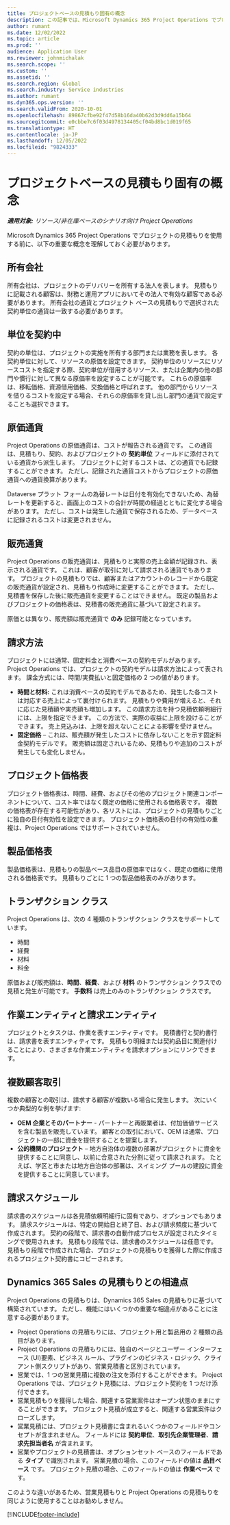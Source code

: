 ```yaml
---
title: プロジェクトベースの見積もり固有の概念
description: この記事では、Microsoft Dynamics 365 Project Operations でプロジェクトの見積もりをコピーする方法について説明します。
author: rumant
ms.date: 12/02/2022
ms.topic: article
ms.prod: ''
audience: Application User
ms.reviewer: johnmichalak
ms.search.scope: ''
ms.custom: ''
ms.assetid: ''
ms.search.region: Global
ms.search.industry: Service industries
ms.author: rumant
ms.dyn365.ops.version: ''
ms.search.validFrom: 2020-10-01
ms.openlocfilehash: 89867cfbe92f47d58b16da40b62d3d9dd6a15b64
ms.sourcegitcommit: e0cbbe7c6f03d4978134405cf04bd8bc1d019f65
ms.translationtype: HT
ms.contentlocale: ja-JP
ms.lasthandoff: 12/05/2022
ms.locfileid: "9824333"
---
```

# <a name="concepts-unique-to-project-based-quotes"></a>プロジェクトベースの見積もり固有の概念

_**適用対象:** リソース/非在庫ベースのシナリオ向け Project Operations_

Microsoft Dynamics 365 Project Operations でプロジェクトの見積もりを使用する前に、以下の重要な概念を理解しておく必要があります。

## <a name="owning-company"></a>所有会社

所有会社は、プロジェクトのデリバリーを所有する法人を表します。 見積もりに記載される顧客は、財務と運用アプリにおいてその法人で有効な顧客である必要があります。 所有会社の通貨とプロジェクト ベースの見積もりで選択された契約単位の通貨は一致する必要があります。

## <a name="contracting-unit"></a>単位を契約中

契約の単位は、プロジェクトの実施を所有する部門または業務を表します。 各契約単位に対して、リソースの原価を設定できます。 契約単位のリソースにリソースコストを指定する際、契約単位が借用するリソース、または企業内の他の部門や慣行に対して異なる原価率を設定することが可能です。 これらの原価率は、移転価格、資源借用価格、交換価格と呼ばれます。 他の部門からリソースを借りるコストを設定する場合、それらの原価率を貸し出し部門の通貨で設定することも選択できます。

## <a name="cost-currency"></a>原価通貨

Project Operations の原価通貨は、コストが報告される通貨です。 この通貨は、見積もり、契約、およびプロジェクトの **契約単位** フィールドに添付されている通貨から派生します。 プロジェクトに対するコストは、どの通貨でも記録することができます。 ただし、記録された通貨コストからプロジェクトの原価通貨への通貨換算があります。

Dataverse プラット フォームの為替レートは日付を有効化できないため、為替レートを更新すると、画面上のコストの合計が時間の経過とともに変化する場合があります。 ただし、コストは発生した通貨で保存されるため、データベースに記録されるコストは変更されません。

## <a name="sales-currency"></a>販売通貨

Project Operations の販売通貨は、見積もりと実際の売上金額が記録され、表示される通貨です。 これは、顧客が取引に対して請求される通貨でもあります。 プロジェクトの見積もりでは、顧客またはアカウントのレコードから既定の販売通貨が設定され、見積もり作成時に変更することができます。 ただし、見積書を保存した後に販売通貨を変更することはできません。 既定の製品およびプロジェクトの価格表は、見積書の販売通貨に基づいて設定されます。

原価とは異なり、販売額は販売通貨で **のみ** 記録可能となっています。

## <a name="billing-method"></a>請求方法

プロジェクトには通常、固定料金と消費ベースの契約モデルがあります。 Project Operations では、プロジェクトの契約モデルは請求方法によって表されます。 課金方式には、時間/実費払いと固定価格の 2 つの値があります。

- **時間と材料:** これは消費ベースの契約モデルであるため、発生した各コストは対応する売上によって裏付けられます。 見積もりや費用が増えると、それに応じた見積額や実売額も増加します。 この請求方法を持つ見積依頼明細行には、上限を指定できます。 この方法で、実際の収益に上限を設けることができます。 売上見込みは、上限を超えないことによる影響を受けません。
- **固定価格** – これは、販売額が発生したコストに依存しないことを示す固定料金契約モデルです。 販売額は固定されいるため、見積もりや追加のコストが発生しても変化しません。

## <a name="project-price-lists"></a>プロジェクト価格表

プロジェクト価格表は、時間、経費、およびその他のプロジェクト関連コンポーネントについて、コスト率ではなく既定の価格に使用される価格表です。 複数の価格表が存在する可能性があり、各リストには、プロジェクトの見積もりごとに独自の日付有効性を設定できます。 プロジェクト価格表の日付の有効性の重複は、Project Operations ではサポートされていません。

## <a name="product-price-lists"></a>製品価格表

製品価格表は、見積もりの製品ベース品目の原価率ではなく、既定の価格に使用される価格表です。 見積もりごとに 1 つの製品価格表のみがあります。

## <a name="transaction-classes"></a>トランザクション クラス

Project Operations は、次の 4 種類のトランザクション クラスをサポートしています。

- 時間
- 経費
- 材料
- 料金

原価および販売額は、**時間**、**経費**、および **材料** のトランザクション クラスでの見積と発生が可能です。 **手数料** は売上のみのトランザクション クラスです。

## <a name="work-entities-and-billing-entities"></a>作業エンティティと請求エンティティ

プロジェクトとタスクは、作業を表すエンティティです。 見積書行と契約書行は、請求書を表すエンティティです。 見積もり明細または契約品目に関連付けることにより、さまざまな作業エンティティを請求オプションにリンクできます。

## <a name="multi-customer-deals"></a>複数顧客取引

複数の顧客との取引は、請求する顧客が複数いる場合に発生します。 次にいくつか典型的な例を挙げます:

- **OEM 企業とそのパートナー** - パートナーと再販業者は、付加価値サービスを含む製品を販売しています。 顧客との取引において、OEM は通常、プロジェクトの一部に資金を提供することを提案します。
- **公的機関のプロジェクト** – 地方自治体の複数の部署がプロジェクトに資金を提供することに同意し、以前に合意された分割に従って請求されます。 たとえば、学区と市または地方自治体の部署は、スイミング プールの建設に資金を提供することに同意しています。

## <a name="invoice-schedules"></a>請求スケジュール

請求書のスケジュールは各見積依頼明細行に固有であり、オプションでもあります。 請求スケジュールは、特定の開始日と終了日、および請求頻度に基づいて作成されます。 契約の段階で、請求書の自動作成プロセスが設定されたタイミングで使用されます。 見積もり段階では、請求書のスケジュールは任意です。 見積もり段階で作成された場合、プロジェクトの見積もりを獲得した際に作成されるプロジェクト契約書にコピーされます。

## <a name="differences-from-dynamics-365-sales-quotes"></a>Dynamics 365 Sales の見積もりとの相違点

Project Operations の見積もりは、Dynamics 365 Sales の見積もりに基づいて構築されています。 ただし、機能にはいくつかの重要な相違点があることに注意する必要があります。

- Project Operations の見積もりには、プロジェクト用と製品用の 2 種類の品目があります。
- Project Operations の見積もりには、独自のページとユーザー インターフェース (UI)要素、ビジネス ルール、プラグインのビジネス・ロジック、クライアント側スクリプトがあり、営業見積書と区別されています。
- 営業では、1 つの営業見積に複数の注文を添付することができます。 Project Operations では、プロジェクト見積には、プロジェクト契約を 1 つだけ添付できます。
- 営業見積もりを獲得した場合、関連する営業案件はオープン状態のままにすることができます。 プロジェクト見積が成立すると、関連する営業案件はクローズします。
- 営業見積には、プロジェクト見積書に含まれるいくつかのフィールドやコンセプトが含まれません。 フィールドには **契約単位**、**取引先企業管理者**、**請求先担当者名** が含まれます。
- 営業やプロジェクトの見積書は、オプションセット ベースのフィールドである **タイプ** で識別されます。 営業見積の場合、このフィールドの値は **品目ベース** です。 プロジェクト見積の場合、このフィールドの値は **作業ベース** です。

このような違いがあるため、営業見積もりと Project Operations の見積もりを同じように使用することはお勧めしません。

[!INCLUDE[footer-include](../includes/footer-banner.md)]
